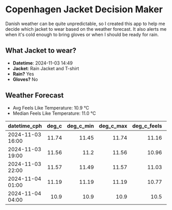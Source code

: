 
# Copenhagen Jacket Decision Maker

Danish weather can be quite unpredictable, so I created this app to help me decide which jacket to wear based on the weather forecast. 
It also alerts me when it's cold enough to bring gloves or when I should be ready for rain.

## What Jacket to wear?

- **Datetime**: 2024-11-03 14:49
- **Jacket**: Rain Jacket and T-shirt
- **Rain?** Yes
- **Gloves?** No

## Weather Forecast
- Avg Feels Like Temperature: 10.9 °C
- Median Feels Like Temperature: 11.0 °C

| datetime_cph     |   deg_c |   deg_c_min |   deg_c_max |   deg_c_feels | weather   | wind   | rain   |
|:-----------------|--------:|------------:|------------:|--------------:|:----------|:-------|:-------|
| 2024-11-03 16:00 |   11.74 |       11.45 |       11.74 |         11.16 | Clouds    | High   | None   |
| 2024-11-03 19:00 |   11.56 |       11.2  |       11.56 |         10.96 | Clouds    | High   | None   |
| 2024-11-03 22:00 |   11.57 |       11.49 |       11.57 |         11.03 | Rain      | High   | Low    |
| 2024-11-04 01:00 |   11.19 |       11.19 |       11.19 |         10.77 | Rain      | Low    | Low    |
| 2024-11-04 04:00 |   10.9  |       10.9  |       10.9  |         10.5  | Rain      | Low    | Low    |
        